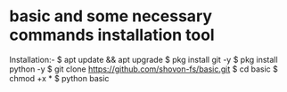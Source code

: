 # basic and some necessary commands installation tool
Installation:-
$ apt update && apt upgrade
$ pkg install git -y
$ pkg install python -y
$ git clone https://github.com/shovon-fs/basic.git
$ cd basic
$ chmod +x *
$ python basic
